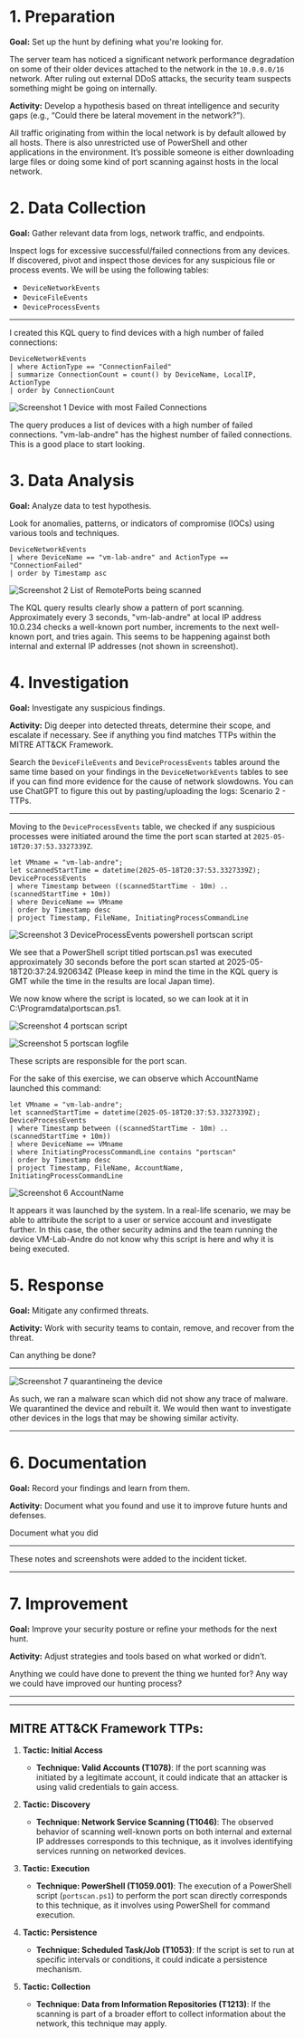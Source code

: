 # 1. Preparation

**Goal:** Set up the hunt by defining what you're looking for.

The server team has noticed a significant network performance degradation on some of their older devices attached to the network in the `10.0.0.0/16` network. After ruling out external DDoS attacks, the security team suspects something might be going on internally.

**Activity:** Develop a hypothesis based on threat intelligence and security gaps (e.g., “Could there be lateral movement in the network?”).

All traffic originating from within the local network is by default allowed by all hosts. There is also unrestricted use of PowerShell and other applications in the environment. It’s possible someone is either downloading large files or doing some kind of port scanning against hosts in the local network.

# 2. Data Collection

**Goal:** Gather relevant data from logs, network traffic, and endpoints.

Inspect logs for excessive successful/failed connections from any devices. If discovered, pivot and inspect those devices for any suspicious file or process events. We will be using the following tables:
- `DeviceNetworkEvents`
- `DeviceFileEvents`
- `DeviceProcessEvents`

___

I created this KQL query to find devices with a high number of failed connections:

```kql
DeviceNetworkEvents
| where ActionType == "ConnectionFailed"
| summarize ConnectionCount = count() by DeviceName, LocalIP, ActionType
| order by ConnectionCount
```

![Screenshot 1 Device with most Failed Connections](https://github.com/user-attachments/assets/3aafdb24-3f0f-4887-9457-f602422095ec)

The query produces a list of devices with a high number of failed connections. "vm-lab-andre" has the highest number of failed connections. This is a good place to start looking.

# 3. Data Analysis

**Goal:** Analyze data to test hypothesis.

Look for anomalies, patterns, or indicators of compromise (IOCs) using various tools and techniques.

```kql
DeviceNetworkEvents
| where DeviceName == "vm-lab-andre" and ActionType == "ConnectionFailed"
| order by Timestamp asc
```

![Screenshot 2 List of RemotePorts being scanned](https://github.com/user-attachments/assets/c513bfd2-b844-4841-947a-dccf8df65a40)

The KQL query results clearly show a pattern of port scanning. Approximately every 3 seconds, "vm-lab-andre" at local IP address 10.0.234 checks a well-known port number, increments to the next well-known port, and tries again. This seems to be happening against both internal and external IP addresses (not shown in screenshot).

# 4. Investigation

**Goal:** Investigate any suspicious findings.

**Activity:** Dig deeper into detected threats, determine their scope, and escalate if necessary. See if anything you find matches TTPs within the MITRE ATT&CK Framework.

Search the `DeviceFileEvents` and `DeviceProcessEvents` tables around the same time based on your findings in the `DeviceNetworkEvents` tables to see if you can find more evidence for the cause of network slowdowns. You can use ChatGPT to figure this out by pasting/uploading the logs: Scenario 2 - TTPs.

___

Moving to the `DeviceProcessEvents` table, we checked if any suspicious processes were initiated around the time the port scan started at `2025-05-18T20:37:53.3327339Z`.

```kql
let VMname = "vm-lab-andre";
let scannedStartTime = datetime(2025-05-18T20:37:53.3327339Z);
DeviceProcessEvents
| where Timestamp between ((scannedStartTime - 10m) .. (scannedStartTime + 10m))
| where DeviceName == VMname
| order by Timestamp desc
| project Timestamp, FileName, InitiatingProcessCommandLine
```

![Screenshot 3 DeviceProcessEvents powershell portscan script](https://github.com/user-attachments/assets/9ec1c0e2-537c-44bf-8a73-26e01fc5d846)

We see that a PowerShell script titled portscan.ps1 was executed approximately 30 seconds before the port scan started at 2025-05-18T20:37:24.920634Z (Please keep in mind the time in the KQL query is GMT while the time in the results are local Japan time).

We now know where the script is located, so we can look at it in C:\Programdata\portscan.ps1.

![Screenshot 4 portscan script](https://github.com/user-attachments/assets/52d196f6-bbb4-4c4b-89ed-9ec1b6db7ee8)

![Screenshot 5 portscan logfile](https://github.com/user-attachments/assets/81877377-49f7-45e9-8a81-d741c3fce763)

These scripts are responsible for the port scan.

For the sake of this exercise, we can observe which AccountName launched this command:

```kql
let VMname = "vm-lab-andre";
let scannedStartTime = datetime(2025-05-18T20:37:53.3327339Z);
DeviceProcessEvents
| where Timestamp between ((scannedStartTime - 10m) .. (scannedStartTime + 10m))
| where DeviceName == VMname
| where InitiatingProcessCommandLine contains "portscan"
| order by Timestamp desc
| project Timestamp, FileName, AccountName, InitiatingProcessCommandLine
```

![Screenshot 6 AccountName](https://github.com/user-attachments/assets/27558a24-82d2-4399-af71-0ab939a18e64)

It appears it was launched by the system. In a real-life scenario, we may be able to attribute the script to a user or service account and investigate further. In this case, the other security admins and the team running the device VM-Lab-Andre do not know why this script is here and why it is being executed.

# 5. Response

**Goal:** Mitigate any confirmed threats.

**Activity:** Work with security teams to contain, remove, and recover from the threat.

Can anything be done?

___
![Screenshot 7 quarantineing the device](https://github.com/user-attachments/assets/ab7bd096-2480-44dd-8b2e-25c23e3d6636)

As such, we ran a malware scan which did not show any trace of malware. We quarantined the device and rebuilt it. We would then want to investigate other devices in the logs that may be showing similar activity.

___

# 6. Documentation

**Goal:** Record your findings and learn from them.

**Activity:** Document what you found and use it to improve future hunts and defenses.

Document what you did

___

These notes and screenshots were added to the incident ticket.

___

# 7. Improvement

**Goal:** Improve your security posture or refine your methods for the next hunt.

**Activity:** Adjust strategies and tools based on what worked or didn’t.

Anything we could have done to prevent the thing we hunted for? Any way we could have improved our hunting process?

___

___

## MITRE ATT&CK Framework TTPs:

1. **Tactic: Initial Access**
   - **Technique: Valid Accounts (T1078)**: If the port scanning was initiated by a legitimate account, it could indicate that an attacker is using valid credentials to gain access.

2. **Tactic: Discovery**
   - **Technique: Network Service Scanning (T1046)**: The observed behavior of scanning well-known ports on both internal and external IP addresses corresponds to this technique, as it involves identifying services running on networked devices.

3. **Tactic: Execution**
   - **Technique: PowerShell (T1059.001)**: The execution of a PowerShell script (`portscan.ps1`) to perform the port scan directly corresponds to this technique, as it involves using PowerShell for command execution.

4. **Tactic: Persistence**
   - **Technique: Scheduled Task/Job (T1053)**: If the script is set to run at specific intervals or conditions, it could indicate a persistence mechanism.

5. **Tactic: Collection**
   - **Technique: Data from Information Repositories (T1213)**: If the scanning is part of a broader effort to collect information about the network, this technique may apply.



